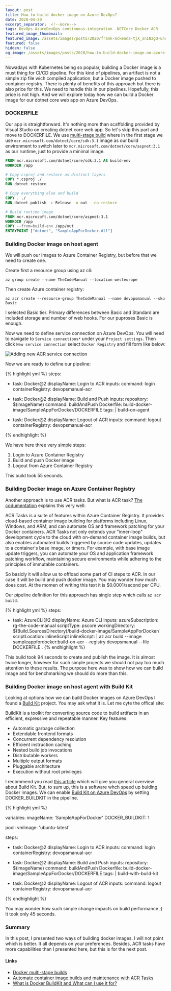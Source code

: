```yaml
---
layout: post
title: How to build docker image on Azure DevOps?
date: 2020-04-20
excerpt_separator:  <!--more-->
tags: DevOps AzureDevOps continuous-integration .NETCore Docker ACR
featured_image_thumbnail:
featured_image: /assets/images/posts/2020/frank-mckenna-tjX_sniNzgQ-unsplash.jpg
featured: false
hidden: false
og_image: /assets/images/posts/2020/how-to-build-docker-image-on-azure-devops/og-image.png
---
```


Nowadays with Kubernetes being so popular, building a Docker image is a must thing for CI/CD pipeline. For this kind of pipelines, an artifact is not a simple zip file wich compiled application, but a Docker image pushed to container registry. There is plenty of benefits of this approach but there is also price for this. We need to handle this in our pipelines. Hopefully, this price is not high. And we will explore today how we can build a Docker image for our dotnet core web app on Azure DevOps.

<!--more-->

### DOCKERFILE

Our app is straightforward. It's nothing more than scaffolding provided by Visual Studio on creating dotnet core web app. So let's skip this part and move to DOCKERFILE. We use [multi-stage build](https://docs.docker.com/develop/develop-images/multistage-build/) where in the first stage we use `mcr.microsoft.com/dotnet/core/sdk:3.1` image as our build environment to switch later to `mcr.microsoft.com/dotnet/core/aspnet:3.1` as our runtime, just to provide a minimal image.

```dockerfile
FROM mcr.microsoft.com/dotnet/core/sdk:3.1 AS build-env
WORKDIR /app

# Copy csproj and restore as distinct layers
COPY *.csproj ./
RUN dotnet restore

# Copy everything else and build
COPY . ./
RUN dotnet publish -c Release -o out --no-restore

# Build runtime image
FROM mcr.microsoft.com/dotnet/core/aspnet:3.1
WORKDIR /app
COPY --from=build-env /app/out .
ENTRYPOINT ["dotnet", "SampleAppForDocker.dll"]
```

### Building Docker image on host agent

We will push our images to Azure Container Registry, but before that we need to create one.

Create first a resource group using az cli:

`
az group create --name TheCodeManual --location westeurope
`

Then create Azure container registry:

`
az acr create --resource-group TheCodeManual --name devopsmanual --sku Basic
`

I selected Basic tier. Primary differences between Basic and Standard are included storage and number of web hooks. For our puproses Basic is enough.

Now we need to define service connection on Azure DevOps. You will need to navigate to `Service connections*` under your `Project settings`. Then click `New service connection` select `Docker Registry` and fill form like below:

![Adding new ACR service connection](/images/2020-04-20-acr-service-connection.png)

Now we are ready to define our pipeline:

{% highlight yml %}
steps:
- task: Docker@2
  displayName: Login to ACR
  inputs:
    command: login
    containerRegistry: devopsmanual-acr

- task: Docker@2
  displayName: Build and Push
  inputs:
    repository: $(imageName)
    command: buildAndPush
    Dockerfile: build-docker-image/SampleAppForDocker/DOCKERFILE
    tags: |
      build-on-agent

- task: Docker@2
  displayName: Logout of ACR
  inputs:
    command: logout
    containerRegistry: devopsmanual-acr

{% endhighlight %}

We have here three very simple steps:

1. Login to Azure Container Registry
2. Build and push Docker image
3. Logout from Azure Container Registry

This build took 55 seconds. 

### Building Docker image on Azure Container Registry

Another approach is to use ACR tasks. But what is ACR task? [The codumentation](https://docs.microsoft.com/en-us/azure/container-registry/container-registry-tasks-overview#what-is-acr-tasks) explains this very well:

<div class="note-box">
  <p>
    ACR Tasks is a suite of features within Azure Container Registry. It provides cloud-based container image building for platforms including Linux, Windows, and ARM, and can automate OS and framework patching for your Docker containers. ACR Tasks not only extends your "inner-loop" development cycle to the cloud with on-demand container image builds, but also enables automated builds triggered by source code updates, updates to a container's base image, or timers. For example, with base image update triggers, you can automate your OS and application framework patching workflow, maintaining secure environments while adhering to the principles of immutable containers.
  </p>
</div>

So basicly it will allow us to offload some part of CI steps to ACR. In our case it will be build and push docker image. You may wonder how much does cost. At the momen of writing this text it is $0.0001/second per CPU. 

Our pipeline definition for this approach has single step which calls `az acr build`.

{% highlight yml %}
steps:
- task: AzureCLI@2
  displayName: Azure CLI
  inputs:
    azureSubscription: rg-the-code-manual
    scriptType: pscore
    workingDirectory: $(Build.SourcesDirectory)/build-docker-image/SampleAppForDocker/
    scriptLocation: inlineScript
    inlineScript: |
      az acr build --image sampleappfordocker:build-on-acr --registry devopsmanual --file DOCKERFILE .
{% endhighlight %}

This build took 94 seconds to create and publish the image. It is almost twice longer, however for such simple projects we should not pay too much attention to these results. The purpose here was to show how we can build image and for benchmarking we should do more than this.

### Building Docker image on host agent with Build Kit

Looking at options how we can build Docker images on Azure DevOps I found a [Build Kit](https://github.com/moby/buildkit) project. You may ask what it is. Let me cyte the offical site:

<div class="note-box">
  <p>
  BuildKit is a toolkit for converting source code to build artifacts in an efficient, expressive and repeatable manner.
  Key features:
    <ul>
      <li>Automatic garbage collection</li>
      <li>Extendable frontend formats</li>
      <li>Concurrent dependency resolution</li>
      <li>Efficient instruction caching</li>
      <li>Nested build job invocations</li>
      <li>Distributable workers</li>
      <li>Multiple output formats</li>
      <li>Pluggable architecture</li>
      <li>Execution without root privileges</li>
    </ul> 
  </p>
</div>

I recommend you read [this article](https://brianchristner.io/what-is-docker-buildkit/) which will give you general overview about Build Kit. But, to sum up, this is a software whch speed up bulding Docker images. We can enable [Build Kit on Azure DevOps](https://docs.microsoft.com/en-us/azure/devops/pipelines/ecosystems/containers/build-image?view=azure-devops#buildkit) by setting DOCKER_BUILDKIT in the pipeline.

{% highlight yml %}

variables:
  imageName: 'SampleAppForDocker'
  DOCKER_BUILDKIT: 1

pool:
  vmImage: 'ubuntu-latest'

steps:
- task: Docker@2
  displayName: Login to ACR
  inputs:
    command: login
    containerRegistry: devopsmanual-acr

- task: Docker@2
  displayName: Build and Push
  inputs:
    repository: $(imageName)
    command: buildAndPush
    Dockerfile: build-docker-image/SampleAppForDocker/DOCKERFILE
    tags: |
      build-with-build-kit

- task: Docker@2
  displayName: Logout of ACR
  inputs:
    command: logout
    containerRegistry: devopsmanual-acr

{% endhighlight %}

You may wonder how such simple change impacts on build performance ;) It took only 45 seconds.

### Summary
In this post, I presented two ways of building docker images. I will not point which is better. It all depends on your preferences. Besides, ACR tasks have more capabilities than I presented here, but this is for the next post.

#### Links

- [Docker multi-stage builds](
https://docs.docker.com/develop/develop-images/multistage-build/)
- [Automate container image builds and maintenance with ACR Tasks](https://docs.microsoft.com/en-us/azure/container-registry/container-registry-tasks-overview#what-is-acr-tasks)
- [What is Docker BuildKit and What can I use it for?](https://brianchristner.io/what-is-docker-buildkit/)
